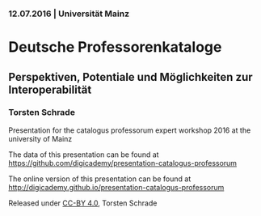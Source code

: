### 12.07.2016 | Universität Mainz

# Deutsche Professorenkataloge

## Perspektiven, Potentiale und Möglichkeiten zur Interoperabilität

### Torsten Schrade

Presentation for the catalogus professorum expert workshop 2016 at the university of Mainz

The data of this presentation can be found at https://github.com/digicademy/presentation-catalogus-professorum

The online version of this presentation can be found at http://digicademy.github.io/presentation-catalogus-professorum

Released under [CC-BY 4.0](https://creativecommons.org/licenses/by/4.0/), Torsten Schrade
